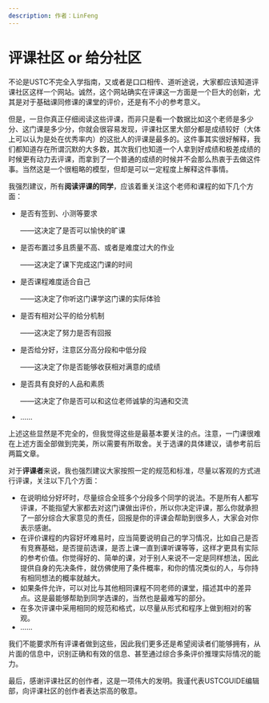 ```yaml
---
description: 作者：LinFeng
---
```


# 评课社区 or 给分社区

不论是USTC不完全入学指南，又或者是口口相传、道听途说，大家都应该知道评课社区这样一个网站。诚然，这个网站确实在评课这一方面是一个巨大的创新，尤其是对于基础课同修课的课堂的评价，还是有不小的参考意义。

但是，一旦你真正仔细阅读这些评课，而非只是看一个数据比如这个老师是多少分、这门课是多少分，你就会很容易发现，评课社区里大部分都是成绩较好（大体上可以认为是处在优秀率内）的这批人的评课是最多的。这件事其实很好解释，我们都知道存在所谓沉默的大多数，其次我们也知道一个人拿到好成绩和极差成绩的时候更有动力去评课，而拿到了一个普通的成绩的时候并不会那么热衷于去做这件事。当然这是一个很粗略的模型，但却是可以一定程度上解释这件事情。

我强烈建议，所有**阅读评课的同学**，应该着重关注这个老师和课程的如下几个方面：

*   是否有签到、小测等要求

    ——这决定了是否可以愉快的旷课
*   是否布置过多且质量不高、或者是难度过大的作业

    ——这决定了课下完成这门课的时间
*   是否课程难度适合自己

    ——这决定了你听这门课学这门课的实际体验
*   是否有相对公平的给分机制

    ——这决定了努力是否有回报
*   是否给分好，注意区分高分段和中低分段

    ——这决定了你是否能够收获相对满意的成绩
*   是否具有良好的人品和素质

    ——这决定了你是否可以和这位老师诚挚的沟通和交流
* ……

上述这些显然是不完全的，但我觉得这些是最基本要关注的点。注意，一门课很难在上述方面全部做到完美，所以需要有所取舍。关于选课的具体建议，请参考前后两篇文章。

对于**评课者**来说，我也强烈建议大家按照一定的规范和标准，尽量以客观的方式进行评课，关注以下几个方面：

* 在说明给分好坏时，尽量综合全班多个分段多个同学的说法。不是所有人都写评课，不能指望大家都去对这门课做出评价，所以你决定评课，那么你就承担了一部分综合大家意见的责任，回报是你的评课会帮助到很多人，大家会对你表示感谢。
* 在评价课程的内容好坏难易时，应当简要说明自己的学习情况，比如自己是否有竞赛基础，是否提前选课，是否上课一直到课听课等等，这样才更具有实际的参考价值。你觉得好的、简单的课，对于别人来说不一定是同样想法，因此提供自身的先决条件，就仿佛使用了条件概率，和你的情况类似的人，与你持有相同想法的概率就越大。
* 如果条件允许，可以对比与其他相同课程不同老师的课堂，描述其中的差异点。这是最能够帮助到同学选课的，当然也是最难写的部分。
* 在多次评课中采用相同的规范和格式，以尽量从形式和程序上做到相对的客观。
* ……

我们不能要求所有评课者做到这些，因此我们更多还是希望阅读者们能够拥有，从片面的信息中，识别正确和有效的信息、甚至通过综合多条评价推理实际情况的能力。

最后，感谢评课社区的创作者，这是一项伟大的发明。我谨代表USTCGUIDE编辑部，向评课社区的创作者表达崇高的敬意。
